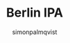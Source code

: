 ---
layout: beer
title:  "Berlin IPA"
img: "/assets/images/berlin-ipa.png"
brewdate:   2015-04-04 00:00:00
beertype: "India Pale Ale"
author: simonpalmqvist
---